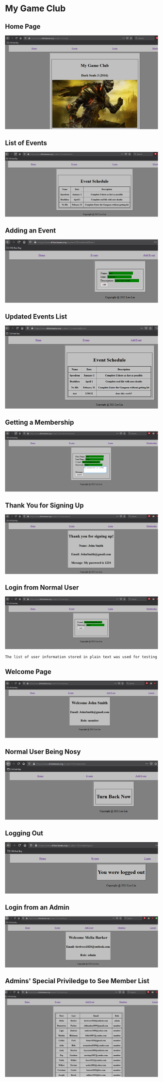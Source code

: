 # My Game Club

## Home Page
![home](images/home.PNG)

## List of Events
![events](images/events.PNG)

## Adding an Event
![addEvent](images/addEvent.PNG)

## Updated Events List
![after_addEvent](images/after_addEvent.PNG)

## Getting a Membership
![membership](images/membership.PNG)

## Thank You for Signing Up
![thanks](images/thanks.PNG)

## Login from Normal User
![login](images/login.PNG)

```
The list of user information stored in plain text was used for testing
```

## Welcome Page
![welcome](images/welcome.PNG)

## Normal User Being Nosy
![forbidden](images/forbidden.PNG)

## Logging Out
![logout](images/logout.PNG)

## Login from an Admin
![admin_login](images/admin_login.PNG)

## Admins' Special Priviledge to See Member List
![users](images/users.PNG)
